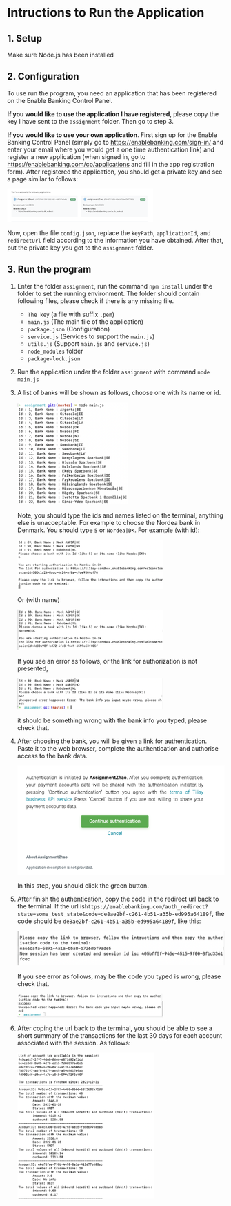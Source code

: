 # Intructions to Run the Application

## 1. Setup

Make sure Node.js has been installed

## 2. Configuration 

To use run the program, you need an application that has been registered on the Enable Banking Control Panel. 

**If you would like to use the application I have registered**, please copy the key I have sent to the `assignment` folder. Then go to step 3.

**If you would like to use your own application**. First sign up for the Enable Banking Control Panel (simply go to https://enablebanking.com/sign-in/ and enter your email where you would get a one time authentication link) and register a new application (when signed in, go to https://enablebanking.com/cp/applications and fill in the app registration form). After registered the application, you should get a private key and see a page similar to follows:

<img src="./pictures/9.png" style="zoom: 33%;" />

Now, open the file `config.json`, replace the `keyPath`, `applicationId`, and `redirectUrl` field according to the information you have obtained. After that, put the private key you got to the `assignment` folder.

## 3. Run the program

1. Enter the folder `assignment`, run the command `npm install` under the folder to set the running environment. The folder should contain following files, please check if there is any missing file.

   - `The key` (a file with suffix `.pem`)
   - `main.js` (The main file of the application)
   - `package.json` (Configuration)
   - `service.js` (Services to support the `main.js`)
   - `utils.js` (Support `main.js` and `service.js`)
   - `node_modules` folder
   - `package-lock.json`

2. Run the application under the folder `assignment` with command `node main.js`

3. A list of banks will be shown as follows, choose one with its name or id.

   <img src="./pictures/1.png" style="zoom: 25%;" />

   Note, you should type the ids and names listed on the terminal, anything else is unacceptable. For example to choose the Nordea bank in Denmark. You should type `5` or `Nordea|DK`. For example (with id):

   <img src="./pictures/2.png" style="zoom:33%;" />

   Or (with name)

   <img src="./pictures/3.png" style="zoom:33%;" />

   If you see an error as follows, or the link for authorization is not presented,

   <img src="./pictures/4.png" style="zoom:33%;" />

   it should be something wrong with the bank info you typed, please check that.

4. After choosing the bank, you will be given a link for authentication. Paste it to the web browser, complete the authentication and authorise access to the bank data.

   <img src="./pictures/5.png" style="zoom: 67%;" />

   In this step, you should click the green button.

5. After finish the authentication, copy the code in the redirect url back to the terminal. If the url is`https://enablebanking.com/auth_redirect?state=some_test_state&code=de8ae2bf-c261-4b51-a35b-ed995a64189f`, the code should be `de8ae2bf-c261-4b51-a35b-ed995a64189f`, like this:

   <img src="./pictures/8.png" alt="截屏2022-01-29 下午8.10.57" style="zoom:50%;" />

   If you see error as follows, may be the code you typed is wrong, please check that.

   <img src="./pictures/7.png" style="zoom:33%;" />

6. After coping the url back to the terminal, you should be able to see a short summary of the transactions for the last 30 days for each account associated with the session. As follows:

   <img src="./pictures/6.png" style="zoom:33%;" />

   

   

   
